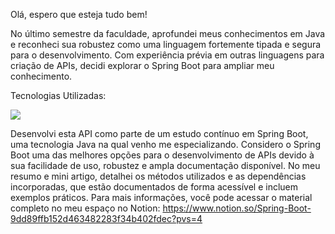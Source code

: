 Olá, espero que esteja tudo bem! 

No último semestre da faculdade, aprofundei meus conhecimentos em Java e reconheci sua robustez como uma linguagem fortemente tipada e segura para o desenvolvimento. Com experiência prévia em outras linguagens para criação de APIs, decidi explorar o Spring Boot para ampliar meu conhecimento.

Tecnologias Utilizadas:
<p align="start">
  <a href="https://skillicons.dev">
    <img src="https://skillicons.dev/icons?i=java,spring,postgres,idea" />
  </a>
</p>

Desenvolvi esta API como parte de um estudo contínuo em Spring Boot, uma tecnologia Java na qual venho me especializando. Considero o Spring Boot uma das melhores opções para o desenvolvimento de APIs devido à sua facilidade de uso, robustez e ampla documentação disponível. No meu resumo e mini artigo, detalhei os métodos utilizados e as dependências incorporadas, que estão documentados de forma acessível e incluem exemplos práticos. Para mais informações, você pode acessar o material completo no meu espaço no Notion: https://www.notion.so/Spring-Boot-9dd89ffb152d463482283f34b402fdec?pvs=4
